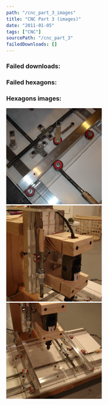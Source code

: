 ```yaml
---
path: "/cnc_part_3_images"
title: "CNC Part 3 (images)"
date: "2011-01-05"
tags: ["CNC"]
sourcePath: "/cnc_part_3"
failedDownloads: []
---
```



### Failed downloads:

### Failed hexagons:

### Hexagons images:
 ![dsc04049.jpg_hexagon.jpeg](dsc04049.jpg_hexagon.jpeg)
 ![dsc04051.jpg_hexagon.jpeg](dsc04051.jpg_hexagon.jpeg)
 ![dsc04052.jpg_hexagon.jpeg](dsc04052.jpg_hexagon.jpeg)
